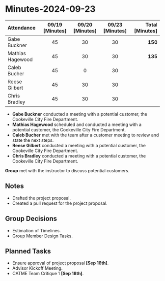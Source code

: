 # Minutes-2024-09-23

| Attendance       | 09/19 [Minutes] | 09/20 [Minutes] | 09/23 [Minutes]    |  Total [Minutes]  |
| :----            | :----:          | :----:          |  :----:            | ----:             |
| Gabe Buckner     | 45              | 30              |  30                | **150**           |
| Mathias Hagewood | 45              | 30              |  30                | **135**           | 
| Caleb Bucher     | 45              | 0               |  30                |                   |
| Reese Gilbert    | 45              | 30              |  30                |                   |
| Chris Bradley    | 45              | 30              |  30                |                   |   

- **Gabe Buckner** conducted a meeting with a potential customer, the Cookeville City Fire Department.  
- **Mathias Hagewood** scheduled and conducted a meeting with a potential customer, the Cookeville City Fire Department.
- **Caleb Bucher** met with the team after a customer meeting to review and state the next steps.
- **Reese Gilbert** conducted a meeting with a potential customer, the Cookeville City Fire Department.
- **Chris Bradley** conducted a meeting with a potential customer, the Cookeville City Fire Department.
    
**Group** met with the instructor to discuss potential customers.  

## Notes 
- Drafted the project proposal.
- Created a pull request for the project proposal.
 

## Group Decisions
- Estimation of Timelines.
- Group Member Design Tasks.

## Planned Tasks
- Ensure approval of project proposal **[Sep 16th]**.
- Advisor Kickoff Meeting.
- CATME Team Critique 1 **[Sep 18th]**.

